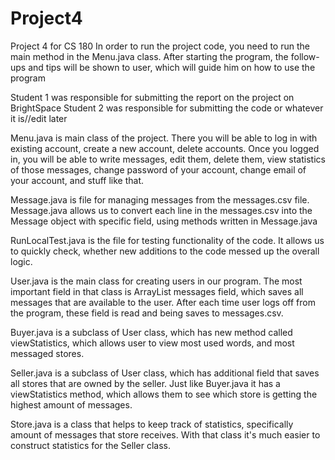 # Project4
Project 4 for CS 180 
In order to run the project code, you need to run the main method in the Menu.java class.
After starting the program, the follow-ups and tips will be shown to user, 
which will guide him on how to use the program

Student 1 was responsible for submitting the report on the project on BrightSpace
Student 2 was responsible for submitting the code or whatever it is//edit later

Menu.java is main class of the project. There you will be able to log in with existing account, create
a new account, delete accounts. Once you logged in, you will be able to write messages, edit them, delete them,
view statistics of those messages, change password of your account, change email of your account, and 
stuff like that.

Message.java is file for managing messages from the messages.csv file. Message.java allows us to convert
each line in the messages.csv into the Message object with specific field, using methods written in
Message.java

RunLocalTest.java is the file for testing functionality of the code. It allows us to quickly check,
whether new additions to the code messed up the overall logic.

User.java is the main class for creating users in our program. The most important field in that class
is ArrayList<Message> messages field, which saves all messages that are available to the user. After
each time user logs off from the program, these field is read and being saves to messages.csv.

Buyer.java is a subclass of User class, which has new method called viewStatistics, which allows user 
to view most used words, and most messaged stores.

Seller.java is a subclass of User class, which has additional field that saves all stores that are 
owned by the seller. Just like Buyer.java it has a viewStatistics method, which allows them to see which 
store is getting the highest amount of messages.

Store.java is a class that helps to keep track of statistics, specifically amount of messages that 
store receives. With that class it's much easier to construct statistics for the Seller class.
